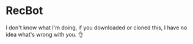 # RecBot

I don't know what I'm doing, if you downloaded or cloned this, I have no idea what's wrong with you.
:ok_hand:
